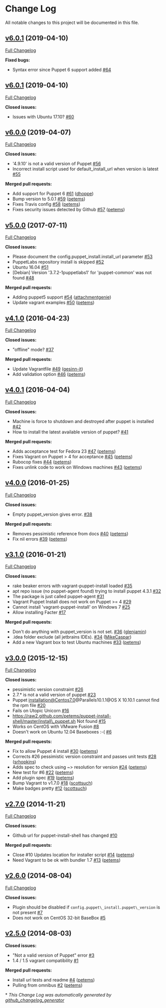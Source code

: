 # Change Log

All notable changes to this project will be documented in this file.


## [v6.0.1](https://github.com/petems/vagrant-puppet-install/tree/v6.0.1) (2019-04-10)
[Full Changelog](https://github.com/petems/vagrant-puppet-install/compare/v6.0.1...v6.0.1)

**Fixed bugs:**

- Syntax error since Puppet 6 support added [\#64](https://github.com/petems/vagrant-puppet-install/issues/64)

## [v6.0.1](https://github.com/petems/vagrant-puppet-install/tree/v6.0.1) (2019-04-10)
[Full Changelog](https://github.com/petems/vagrant-puppet-install/compare/v6.0.0...v6.0.1)

**Closed issues:**

- Issues with Ubuntu 17.10? [\#60](https://github.com/petems/vagrant-puppet-install/issues/60)

## [v6.0.0](https://github.com/petems/vagrant-puppet-install/tree/v6.0.0) (2019-04-07)
[Full Changelog](https://github.com/petems/vagrant-puppet-install/compare/v5.0.0...v6.0.0)

**Closed issues:**

- '4.9.10' is not a valid version of Puppet [\#56](https://github.com/petems/vagrant-puppet-install/issues/56)
- Incorrect install script used for default\_install\_url when version is latest [\#55](https://github.com/petems/vagrant-puppet-install/issues/55)

**Merged pull requests:**

- Add support for Puppet 6 [\#61](https://github.com/petems/vagrant-puppet-install/pull/61) ([dhoppe](https://github.com/dhoppe))
- Bump version to 5.0.1 [\#59](https://github.com/petems/vagrant-puppet-install/pull/59) ([petems](https://github.com/petems))
- Fixes Travis config [\#58](https://github.com/petems/vagrant-puppet-install/pull/58) ([petems](https://github.com/petems))
- Fixes security issues detected by Github [\#57](https://github.com/petems/vagrant-puppet-install/pull/57) ([petems](https://github.com/petems))

## [v5.0.0](https://github.com/petems/vagrant-puppet-install/tree/v5.0.0) (2017-07-11)
[Full Changelog](https://github.com/petems/vagrant-puppet-install/compare/v4.1.0...v5.0.0)

**Closed issues:**

- Please document the config.puppet\_install.install\_url parameter [\#53](https://github.com/petems/vagrant-puppet-install/issues/53)
- PuppetLabs repository install is skipped [\#52](https://github.com/petems/vagrant-puppet-install/issues/52)
- Ubuntu 16.04 [\#51](https://github.com/petems/vagrant-puppet-install/issues/51)
- \[Debian\] Version '3.7.2-1puppetlabs1' for 'puppet-common' was not found [\#48](https://github.com/petems/vagrant-puppet-install/issues/48)

**Merged pull requests:**

- Adding puppet5 support [\#54](https://github.com/petems/vagrant-puppet-install/pull/54) ([attachmentgenie](https://github.com/attachmentgenie))
- Update vagrant examples [\#50](https://github.com/petems/vagrant-puppet-install/pull/50) ([petems](https://github.com/petems))

## [v4.1.0](https://github.com/petems/vagrant-puppet-install/tree/v4.1.0) (2016-04-23)
[Full Changelog](https://github.com/petems/vagrant-puppet-install/compare/v4.0.1...v4.1.0)

**Closed issues:**

- "offline" mode? [\#37](https://github.com/petems/vagrant-puppet-install/issues/37)

**Merged pull requests:**

- Update Vagrantfile [\#49](https://github.com/petems/vagrant-puppet-install/pull/49) ([gesinn-it](https://github.com/gesinn-it))
- Add validation option [\#46](https://github.com/petems/vagrant-puppet-install/pull/46) ([petems](https://github.com/petems))

## [v4.0.1](https://github.com/petems/vagrant-puppet-install/tree/v4.0.1) (2016-04-04)
[Full Changelog](https://github.com/petems/vagrant-puppet-install/compare/v4.0.0...v4.0.1)

**Closed issues:**

- Machine is force to shutdown and destroyed after puppet is installed [\#42](https://github.com/petems/vagrant-puppet-install/issues/42)
- How to install the latest available version of puppet? [\#41](https://github.com/petems/vagrant-puppet-install/issues/41)

**Merged pull requests:**

- Adds acceptance test for Fedora 23 [\#47](https://github.com/petems/vagrant-puppet-install/pull/47) ([petems](https://github.com/petems))
- Fixes Vagrant on Puppet \> 4 for acceptance [\#45](https://github.com/petems/vagrant-puppet-install/pull/45) ([petems](https://github.com/petems))
- Rubocop fixes [\#44](https://github.com/petems/vagrant-puppet-install/pull/44) ([petems](https://github.com/petems))
- Fixes unlink code to work on Windows machines [\#43](https://github.com/petems/vagrant-puppet-install/pull/43) ([petems](https://github.com/petems))

## [v4.0.0](https://github.com/petems/vagrant-puppet-install/tree/v4.0.0) (2016-01-25)
[Full Changelog](https://github.com/petems/vagrant-puppet-install/compare/v3.1.0...v4.0.0)

**Closed issues:**

- Empty puppet\_version gives error. [\#38](https://github.com/petems/vagrant-puppet-install/issues/38)

**Merged pull requests:**

- Removes pessimistic reference from docs [\#40](https://github.com/petems/vagrant-puppet-install/pull/40) ([petems](https://github.com/petems))
- Fix nil errors [\#39](https://github.com/petems/vagrant-puppet-install/pull/39) ([petems](https://github.com/petems))

## [v3.1.0](https://github.com/petems/vagrant-puppet-install/tree/v3.1.0) (2016-01-21)
[Full Changelog](https://github.com/petems/vagrant-puppet-install/compare/v3.0.0...v3.1.0)

**Closed issues:**

- rake beaker errors with vagrant-puppet-install loaded [\#35](https://github.com/petems/vagrant-puppet-install/issues/35)
- apt repo issue \(no puppet-agent found\) trying to install puppet 4.3.1 [\#32](https://github.com/petems/vagrant-puppet-install/issues/32)
- The package is just called puppet-agent [\#31](https://github.com/petems/vagrant-puppet-install/issues/31)
- Vagrant Puppet Install does not work on Puppet \>= 4 [\#29](https://github.com/petems/vagrant-puppet-install/issues/29)
- Cannot install 'vagrant-puppet-install' on Windows 7 [\#25](https://github.com/petems/vagrant-puppet-install/issues/25)
- Allow installing Facter [\#17](https://github.com/petems/vagrant-puppet-install/issues/17)

**Merged pull requests:**

- Don't do anything with puppet\_version is not set. [\#36](https://github.com/petems/vagrant-puppet-install/pull/36) ([glenjamin](https://github.com/glenjamin))
- .idea folder exclude \(all jetbrains IDEs\). [\#34](https://github.com/petems/vagrant-puppet-install/pull/34) ([MikeCaspar](https://github.com/MikeCaspar))
- Add a new Vagrant box to test Ubuntu machines [\#33](https://github.com/petems/vagrant-puppet-install/pull/33) ([petems](https://github.com/petems))

## [v3.0.0](https://github.com/petems/vagrant-puppet-install/tree/v3.0.0) (2015-12-15)
[Full Changelog](https://github.com/petems/vagrant-puppet-install/compare/v2.7.0...v3.0.0)

**Closed issues:**

- pessimistic version constraint [\#26](https://github.com/petems/vagrant-puppet-install/issues/26)
- 2.7.\* is not a valid version of puppet [\#23](https://github.com/petems/vagrant-puppet-install/issues/23)
- Puppet installation@Centos7.0@Parallels10.1.1@OS X 10.10.1 cannot find the rpm file [\#20](https://github.com/petems/vagrant-puppet-install/issues/20)
- Fails on Utopic Unicorn [\#16](https://github.com/petems/vagrant-puppet-install/issues/16)
- https://raw2.github.com/petems/puppet-install-shell/master/install\_puppet.sh Not found [\#15](https://github.com/petems/vagrant-puppet-install/issues/15)
- Works on CentOS with VMware Fusion [\#8](https://github.com/petems/vagrant-puppet-install/issues/8)
- Doesn't work on Ubuntu 12.04 Baseboxes :-\( [\#6](https://github.com/petems/vagrant-puppet-install/issues/6)

**Merged pull requests:**

- Fix to allow Puppet 4 install [\#30](https://github.com/petems/vagrant-puppet-install/pull/30) ([petems](https://github.com/petems))
- Corrects \#26 pessimistic version constraint and passes unit tests [\#28](https://github.com/petems/vagrant-puppet-install/pull/28) ([srhopkins](https://github.com/srhopkins))
- Adds spec to check using ~\> resolution for version [\#24](https://github.com/petems/vagrant-puppet-install/pull/24) ([petems](https://github.com/petems))
- New test for \#6 [\#22](https://github.com/petems/vagrant-puppet-install/pull/22) ([petems](https://github.com/petems))
- Add plugin spec [\#19](https://github.com/petems/vagrant-puppet-install/pull/19) ([petems](https://github.com/petems))
- Bump Vagrant to v1.7.0 [\#18](https://github.com/petems/vagrant-puppet-install/pull/18) ([scottsuch](https://github.com/scottsuch))
- Make badges pretty [\#12](https://github.com/petems/vagrant-puppet-install/pull/12) ([scottsuch](https://github.com/scottsuch))

## [v2.7.0](https://github.com/petems/vagrant-puppet-install/tree/v2.7.0) (2014-11-21)
[Full Changelog](https://github.com/petems/vagrant-puppet-install/compare/v2.6.0...v2.7.0)

**Closed issues:**

- Github url for puppet-install-shell has changed [\#10](https://github.com/petems/vagrant-puppet-install/issues/10)

**Merged pull requests:**

- Close \#10 Updates location for installer script [\#14](https://github.com/petems/vagrant-puppet-install/pull/14) ([petems](https://github.com/petems))
- Need Vagrant to be ok with bundler 1.7 [\#13](https://github.com/petems/vagrant-puppet-install/pull/13) ([petems](https://github.com/petems))

## [v2.6.0](https://github.com/petems/vagrant-puppet-install/tree/v2.6.0) (2014-08-04)
[Full Changelog](https://github.com/petems/vagrant-puppet-install/compare/v2.5.0...v2.6.0)

**Closed issues:**

- Plugin should be disabled if `config.puppet\_install.puppet\_version` is not present [\#7](https://github.com/petems/vagrant-puppet-install/issues/7)
- Does not work on CentOS 32-bit BaseBox [\#5](https://github.com/petems/vagrant-puppet-install/issues/5)

## [v2.5.0](https://github.com/petems/vagrant-puppet-install/tree/v2.5.0) (2014-08-03)
**Closed issues:**

- "Not a valid version of Puppet" error [\#3](https://github.com/petems/vagrant-puppet-install/issues/3)
- 1.4 / 1.5 vagrant compatibility [\#1](https://github.com/petems/vagrant-puppet-install/issues/1)

**Merged pull requests:**

- Install url tests and readme [\#4](https://github.com/petems/vagrant-puppet-install/pull/4) ([petems](https://github.com/petems))
- Pulling from omnibus [\#2](https://github.com/petems/vagrant-puppet-install/pull/2) ([petems](https://github.com/petems))



\* *This Change Log was automatically generated by [github_changelog_generator](https://github.com/skywinder/Github-Changelog-Generator)*